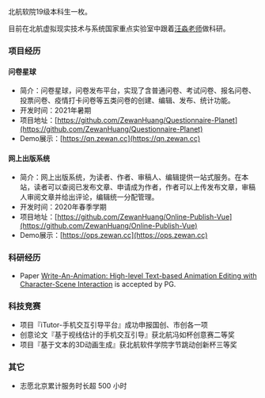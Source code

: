北航软院19级本科生一枚。

目前在北航虚拟现实技术与系统国家重点实验室中跟着[汪淼老师](http://miaowang.me/)做科研。

### 项目经历

#### 问卷星球

- 简介：问卷星球，问卷发布平台，实现了含普通问卷、考试问卷、报名问卷、投票问卷、疫情打卡问卷等五类问卷的创建、编辑、发布、统计功能。
- 开发时间：2021年暑期
- 项目地址：[https://github.com/ZewanHuang/Questionnaire-Planet](https://github.com/ZewanHuang/Questionnaire-Planet)
- Demo展示：[https://qn.zewan.cc](https://qn.zewan.cc)

#### 网上出版系统

- 简介：网上出版系统，为读者、作者、审稿人、编辑提供一站式服务。在本站，读者可以查阅已发布文章、申请成为作者，作者可以上传发布文章，审稿人审阅文章并给出评论，编辑统一分配管理。
- 开发时间：2020年春季学期
- 项目地址：[https://github.com/ZewanHuang/Online-Publish-Vue](https://github.com/ZewanHuang/Online-Publish-Vue)
- Demo展示：[https://ops.zewan.cc](https://ops.zewan.cc)


### 科研经历

- Paper [Write-An-Animation: High-level Text-based Animation Editing with Character-Scene Interaction](https://onlinelibrary.wiley.com/doi/abs/10.1111/cgf.14415) is accepted by PG.

### 科技竞赛

- 项目『iTutor-手机交互引导平台』成功申报国创、市创各一项
- 创意论文『基于视线估计的手机交互引导』获北航冯如杯创意赛二等奖
- 项目『基于文本的3D动画生成』获北航软件学院字节跳动创新杯三等奖

### 其它

- 志愿北京累计服务时长超 500 小时